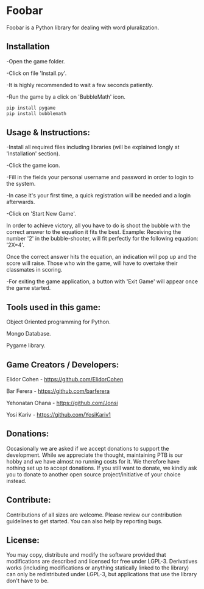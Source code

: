 # Foobar

Foobar is a Python library for dealing with word pluralization.

## Installation

-Open the game folder.

-Click on file 'Install.py'.

-It is highly recommended to wait a few seconds patiently.

-Run the game by a click on 'BubbleMath' icon.

```bash
pip install pygame
pip install bubblemath
```

## Usage & Instructions:

-Install all required files including libraries (will be explained longly at 'Installation' section).

-Click the game icon.

-Fill in the fields your personal username and password in order to login to the system.

-In case it's your first time, a quick registration will be needed and a login afterwards.

-Click on 'Start New Game'.

In order to achieve victory, all you have to do is shoot the bubble with the correct answer to the equation it fits the best.
Example: 
Receiving the number '2' in the bubble-shooter, will fit perfectly for the following equation: '2X=4'.

Once the correct answer hits the equation, an indication will pop up and the score will raise.
Those who win the game, will have to overtake their classmates in scoring.

-For exiting the game application, a button with 'Exit Game' will appear once the game started.

## Tools used in this game:
Object Oriented programming for Python. 

Mongo Database.

Pygame library.

## Game Creators / Developers:
Elidor Cohen - https://github.com/ElidorCohen

Bar Ferera - https://github.com/barferera

Yehonatan Ohana - https://github.com/Jonsi

Yosi Kariv - https://github.com/YosiKariv1

## Donations:
Occasionally we are asked if we accept donations to support the development. While we appreciate the thought, maintaining PTB is our hobby and we have almost no running costs for it. We therefore have nothing set up to accept donations. If you still want to donate, we kindly ask you to donate to another open source project/initiative of your choice instead.

## Contribute:
Contributions of all sizes are welcome. Please review our contribution guidelines to get started. You can also help by reporting bugs.

## License:
You may copy, distribute and modify the software provided that modifications are described and licensed for free under LGPL-3. Derivatives works (including modifications or anything statically linked to the library) can only be redistributed under LGPL-3, but applications that use the library don't have to be.


